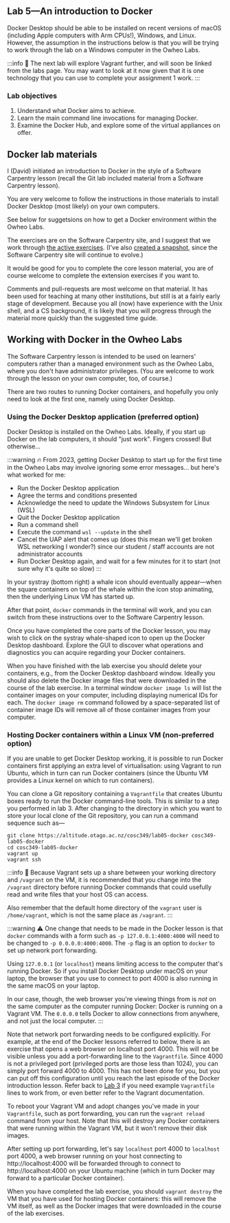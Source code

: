 ## Lab 5—An introduction to Docker

Docker Desktop should be able to be installed on recent versions of macOS (including Apple computers with Arm CPUs!), Windows, and Linux. However, the assumption in the instructions below is that you will be trying to work through the lab on a Windows computer in the Owheo Labs.

:::info
:eyes: 
The next lab will explore Vagrant further, and will soon be linked from the labs page. You may want to look at it now given that it is one technology that you can use to complete your assignment 1 work.
:::

[Lab 3]: /bi1pAIlXT3O4WezjVtqPrA

### Lab objectives

1. Understand what Docker aims to achieve.
2. Learn the main command line invocations for managing Docker.
3. Examine the Docker Hub, and explore some of the virtual appliances on offer.

## Docker lab materials

I (David) initiated an introduction to Docker in the style of a Software Carpentry lesson (recall the Git lab included material from a Software Carpentry lesson).

You are very welcome to follow the instructions in those materials to install Docker Desktop (most likely) on your own computers. 

See below for suggetsions on how to get a Docker environment within the Owheo Labs.

The exercises are on the Software Carpentry site, and I suggest that we work through [the active exercises](https://carpentries-incubator.github.io/docker-introduction/). (I've also [created a snapshot](https://github.com/dme-forks/2024-08-14-docker-introduction), since the Software Carpentry site will continue to evolve.)

It would be good for you to complete the core lesson material, you are of course welcome to complete the extension exercises if you want to.

Comments and pull-requests are most welcome on that material. It has been used for teaching at many other institutions, but still is at a fairly early stage of development. Because you all (now) have experience with the Unix shell, and a CS background, it is likely that you will progress through the material more quickly than the suggested time guide.

## Working with Docker in the Owheo Labs

The Software Carpentry lesson is intended to be used on learners' computers rather than a managed environment such as the Owheo Labs, where you don't have administrator privileges. (You are welcome to work through the lesson on your own computer, too, of course.)

There are two routes to running Docker containers, and hopefully you only need to look at the first one, namely using Docker Desktop.

### Using the Docker Desktop application (preferred option)

Docker Desktop is installed on the Owheo Labs.
Ideally, if you start up Docker on the lab computers, it should "just work". Fingers crossed! But otherwise...


:::warning
:fire: 
From 2023, getting Docker Desktop to start up for the first time in the Owheo Labs may involve ignoring some error messages... but here's what worked for me:
- Run the Docker Desktop application
- Agree the terms and conditions presented
- Acknowledge the need to update the Windows Subsystem for Linux (WSL)
- Quit the Docker Desktop application
- Run a command shell
- Execute the command `wsl --update` in the shell
- Cancel the UAP alert that comes up (does this mean we'll get broken WSL networking I wonder?) since our student / staff accounts are not administrator accounts
- Run Docker Desktop again, and wait for a few minutes for it to start (not sure why it's quite so slow)
:::

In your systray (bottom right) a whale icon should eventually appear—when the square containers on top of the whale within the icon stop animating, then the underlying Linux VM has started up.

After that point, `docker` commands in the terminal will work, and you can switch from these instructions over to the Software Carpentry lesson.

Once you have completed the core parts of the Docker lesson, you may wish to click on the systray whale-shaped icon to open up the Docker Desktop dashboard. Explore the GUI to discover what operations and diagnostics you can acquire regarding your Docker containers.

When you have finished with the lab exercise you should delete your containers, e.g., from the Docker Desktop dashboard window. Ideally you should also delete the Docker image files that were downloaded in the course of the lab exercise. In a terminal window `docker image ls` will list the container images on your computer, including displaying numerical IDs for each. The `docker image rm` command followed by a space-separated list of container image IDs will remove all of those container images from your computer.

### Hosting Docker containers within a Linux VM (non-preferred option)

If you are unable to get Docker Desktop working, it is possible to run Docker containers first applying an extra level of virtualisation: using Vagrant to run Ubuntu, which in turn can run Docker containers (since the Ubuntu VM provides a Linux kernel on which to run containers).

You can clone a Git repository containing a `Vagrantfile` that creates Ubuntu boxes ready to run the Docker command-line tools. This is similar to a step you performed in lab 3. After changing to the directory in which you want to store your local clone of the Git repository, you can run a command sequence such as—
```
git clone https://altitude.otago.ac.nz/cosc349/lab05-docker cosc349-lab05-docker
cd cosc349-lab05-docker
vagrant up
vagrant ssh
```

:::info
:eyes: 
Because Vagrant sets up a share between your working directory and `/vagrant` on the VM, it is recommended that you change into the `/vagrant` directory before running Docker commands that could usefully read and write files that your host OS can access. 

Also remember that the default home directory of the `vagrant` user is `/home/vagrant`, which is not the same place as `/vagrant`.
:::

:::warning
:warning: 
One change that needs to be made in the Docker lesson is that `docker` commands with a form such as `-p 127.0.0.1:4000:4000` will need to be changed to `-p 0.0.0.0:4000:4000`. The `-p` flag is an option to `docker` to set up network port forwarding.

Using `127.0.0.1` (or `localhost`) means limiting access to the computer that's running Docker. So if you install Docker Desktop under macOS on your laptop, the browser that you use to connect to port 4000 is also running in the same macOS on your laptop. 

In our case, though, the web browser you're viewing things from is _not_ on the same computer as the computer running Docker: Docker is running on a Vagrant VM. The `0.0.0.0` tells Docker to allow connections from anywhere, and not just the local computer.
:::

Note that network port forwarding needs to be configured explicitly. For example, at the end of the Docker lessons referred to below, there is an exercise that opens a web browser on localhost port 4000. This will not be visible unless you add a port-forwarding line to the `Vagrantfile`. Since 4000 is not a privileged port (privileged ports are those less than 1024), you can simply port forward 4000 to 4000. This has not been done for you, but you can put off this configuration until you reach the last episode of the Docker introduction lesson. Refer back to [Lab 3] if you need example `Vagrantfile` lines to work from, or even better refer to the Vagrant documentation.

To reboot your Vagrant VM and adopt changes you've made in your `Vagrantfile`, such as port forwarding, you can run the `vagrant reload` command from your host. Note that this will destroy any Docker containers that were running within the Vagrant VM, but it won't remove their disk images.

After setting up port forwarding, let's say `localhost` port 4000 to `localhost` port 4000, a web browser running on your host connecting to http://localhost:4000 will be forwarded through to connect to http://localhost:4000 on your Ubuntu machine (which in turn Docker may forward to a particular Docker container).

When you have completed the lab exercise, you should `vagrant destroy` the VM that you have used for hosting Docker containers: this will remove the VM itself, as well as the Docker images that were downloaded in the course of the lab exercises.

